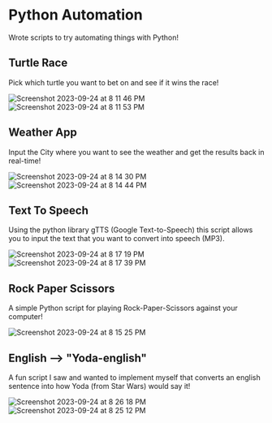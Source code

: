 # Python Automation
Wrote scripts to try automating things with Python!

## Turtle Race
Pick which turtle you want to bet on and see if it wins the race!

![Screenshot 2023-09-24 at 8 11 46 PM](https://github.com/kimhwany/PythonAutomation/assets/76538067/1934d2d2-1bad-4258-a743-e5b484462609)
![Screenshot 2023-09-24 at 8 11 53 PM](https://github.com/kimhwany/PythonAutomation/assets/76538067/b1a87446-7642-40ed-9713-d342b2db98bb)

## Weather App
Input the City where you want to see the weather and get the results back in real-time!

![Screenshot 2023-09-24 at 8 14 30 PM](https://github.com/kimhwany/PythonAutomation/assets/76538067/0007c1a6-8fe1-4557-8b11-a5355e61ffe9)
![Screenshot 2023-09-24 at 8 14 44 PM](https://github.com/kimhwany/PythonAutomation/assets/76538067/7393103b-34e7-4e01-8aea-e352c8d9c754)

## Text To Speech
Using the python library gTTS (Google Text-to-Speech) this script allows you to input the text that you want to convert into speech (MP3).

![Screenshot 2023-09-24 at 8 17 19 PM](https://github.com/kimhwany/PythonAutomation/assets/76538067/83ef95a0-8d95-48b3-a1a7-bc6ff60ccffc)
![Screenshot 2023-09-24 at 8 17 39 PM](https://github.com/kimhwany/PythonAutomation/assets/76538067/b7f48d78-43fe-4291-a02f-c45720acabdf)

## Rock Paper Scissors
A simple Python script for playing Rock-Paper-Scissors against your computer!

![Screenshot 2023-09-24 at 8 15 25 PM](https://github.com/kimhwany/PythonAutomation/assets/76538067/20de3548-51a6-42b3-89a0-33b4da96a88c)

## English --> "Yoda-english"
A fun script I saw and wanted to implement myself that converts an english sentence into how Yoda (from Star Wars) would say it!

![Screenshot 2023-09-24 at 8 26 18 PM](https://github.com/kimhwany/PythonAutomation/assets/76538067/3a5d0450-d373-4c02-9940-58ab8f03ef54)
![Screenshot 2023-09-24 at 8 25 12 PM](https://github.com/kimhwany/PythonAutomation/assets/76538067/30051bb4-526c-45ac-8154-56fa346f353b)
